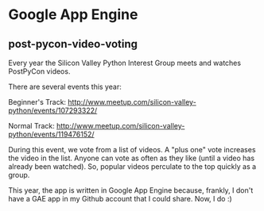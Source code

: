 Google App Engine
=================

post-pycon-video-voting
-----------------------

Every year the Silicon Valley Python Interest Group meets and watches PostPyCon
videos.

There are several events this year:

Beginner's Track:
http://www.meetup.com/silicon-valley-python/events/107293322/

Normal Track:
http://www.meetup.com/silicon-valley-python/events/119476152/

During this event, we vote from a list of videos. A "plus one" vote increases
the video in the list. Anyone can vote as often as they like (until a video has
already been watched).  So, popular videos perculate to the top quickly as a
group.

This year, the app is written in Google App Engine because, frankly, I don't
have a GAE app in my Github account that I could share. Now, I do :)
